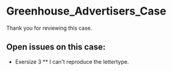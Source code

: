 # Greenhouse_Advertisers_Case

Thank you for reviewing this case.

## Open issues on this case:

* Exersize 3
** I can't reproduce the lettertype.
